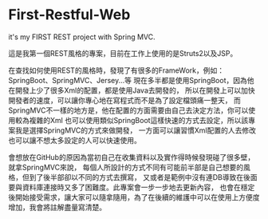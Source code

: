 # First-Restful-Web
it's my FIRST REST project with Spring MVC.

這是我第一個REST風格的專案，目前在工作上使用的是Struts2以及JSP。

在查找如何使用REST的風格時，發現了有很多的FrameWork，例如：SpringBoot、SpringMVC、Jersey...等
現在多半都是使用SpringBoot，因為他在開發上少了很多Xml的配置，都是使用Java去開發的，
所以在開發上可以加快開發者的速度，可以讓你專心地在寫程式而不是為了設定檔頭痛一整天，
而SpringMVC不一樣的地方是，他在配置的方面需要由自己去決定方法，你可以使用較為複雜的Xml
也可以使用類似SpringBoot這樣快速的方式去設定，所以該專案我是選擇SpringMVC的方式來做開發，
一方面可以讓習慣Xml配置的人去修改也可以讓不想太多設定的人可以快速使用。

會想放在GitHub的原因為當初自己在收集資料以及實作得時候發現碰了很多壁，就拿SpringMVC來說，
每個人所設計的方式不同有可能前半部是自己想要的風格，但到了後半部卻以不同的方式去撰寫，
又或者是範例中沒有連DB導致在後面要與資料庫連接時又多了困難度。此專案會一步一步地去更新內容，
也會在穩定後開始接受需求，讓大家可以隨拿隨用，為了在後續的維護中可以在使用上方便度增加，我會將註解盡量寫清楚。


